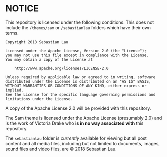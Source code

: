 # NOTICE

This repository is licensed under the following conditions. This does not include the `/themes/sam` or `/sebastianlau` folders which have their own terms.

    Copyright 2018 Sebastian Lau

    Licensed under the Apache License, Version 2.0 (the "License");
    you may not use this file except in compliance with the License.
    You may obtain a copy of the License at

        http://www.apache.org/licenses/LICENSE-2.0

    Unless required by applicable law or agreed to in writing, software
    distributed under the License is distributed on an "AS IS" BASIS,
    WITHOUT WARRANTIES OR CONDITIONS OF ANY KIND, either express or implied.
    See the License for the specific language governing permissions and
    limitations under the License.

A copy of the Apache License 2.0 will be provided with this repository.

The Sam theme is licensed under the Apache License (presumably 2.0) and is the work of Victoria Drake who __is in no way associated with__ this repository.

The `sebastianlau` folder is _currently_ available for viewing but all post content and all media files, including but not limited to documents, images, sound files and video files, are © 2018 Sebastian Lau.
